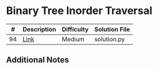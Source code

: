 # Binary Tree Inorder Traversal
|#|Description|Difficulty|Solution File|
|-|-|-|-|
|94|[Link](https://leetcode.com/problems/binary-tree-inorder-traversal/)|Medium|solution.py|

## Additional Notes
